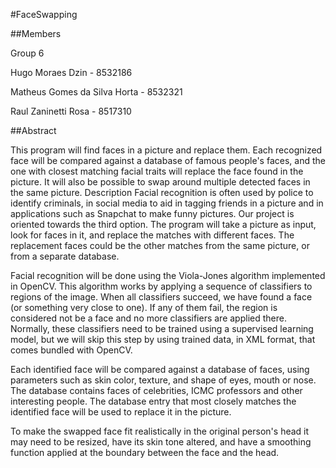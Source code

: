 #FaceSwapping

##Members

Group 6

Hugo Moraes Dzin - 8532186

Matheus Gomes da Silva Horta - 8532321

Raul Zaninetti Rosa - 8517310

##Abstract

This program will find faces in a picture and replace them. Each recognized face will be compared against a database of famous people's faces, and the one with closest matching facial traits will replace the face found in the picture. It will also be possible to swap around multiple detected faces in the same picture.
Description
Facial recognition is often used by police to identify criminals, in social media to aid in tagging friends in a picture and in applications such as Snapchat to make funny pictures. Our project is oriented towards the third option. The program will take a picture as input, look for faces in it, and replace the matches with different faces. The replacement faces could be the other matches from the same picture, or from a separate database.

Facial recognition will be done using the Viola-Jones algorithm implemented in OpenCV. This algorithm works by applying a sequence of classifiers to regions of the image. When all classifiers succeed, we have found a face (or something very close to one). If any of them fail, the region is considered not be a face and no more classifiers are applied there. Normally, these classifiers need to be trained using a supervised learning model, but we will skip this step by using trained data, in XML format, that comes bundled with OpenCV.

Each identified face will be compared against a database of faces, using parameters such as skin color, texture, and shape of eyes, mouth or nose. The database contains faces of celebrities, ICMC professors and other interesting people. The database entry that most closely matches the identified face will be used to replace it in the picture.

To make the swapped face fit realistically in the original person's head it may need to be resized, have its skin tone altered, and have a smoothing function applied at the boundary between the face and the head.

